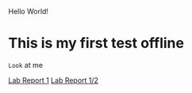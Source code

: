 Hello World!
# This is my first test offline #
` Look ` at me

[Lab Report 1](lab-report-1-week-2)
[Lab Report 1/2](https://ldpina.github.io/cse15l-lab-reports/lab-report-1-week-2)
